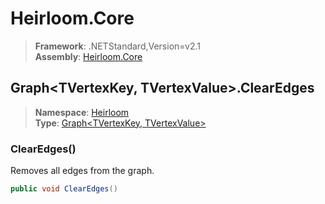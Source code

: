 # Heirloom.Core

> **Framework**: .NETStandard,Version=v2.1  
> **Assembly**: [Heirloom.Core][0]  

## Graph\<TVertexKey, TVertexValue>.ClearEdges

> **Namespace**: [Heirloom][0]  
> **Type**: [Graph\<TVertexKey, TVertexValue>][1]  

### ClearEdges()

Removes all edges from the graph.

```cs
public void ClearEdges()
```

[0]: ../Heirloom.Core.md
[1]: Heirloom.Graph[TVertexKey,TVertexValue].md
